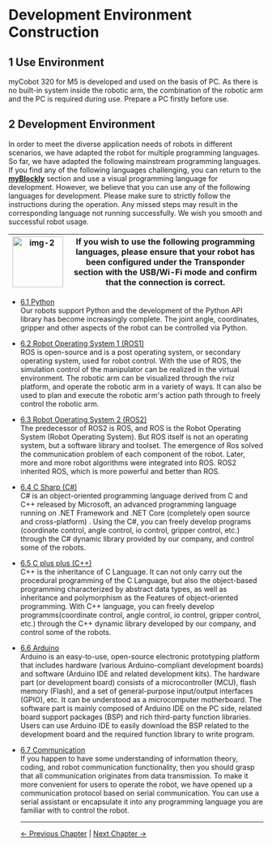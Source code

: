 # Development Environment Construction

## 1 Use Environment

myCobot 320 for M5 is developed and used on the basis of PC. As there is no built-in system inside the robotic arm, the combination of the robotic arm and the PC is required during use. Prepare a PC firstly before use.

## 2 Development Environment

In order to meet the diverse application needs of robots in different scenarios, we have adapted the robot for multiple programming languages. So far, we have adapted the following mainstream programming languages. If you find any of the following languages challenging, you can return to the **[myBlockly](../5-BasicApplication/5.2-ApplicationUse/5.2.1-myblockly/320m5/README.md)** section and use a visual programming language for development. However, we believe that you can use any of the following languages for development. Please make sure to strictly follow the instructions during the operation. Any missed steps may result in the corresponding language not running successfully. We wish you smooth and successful robot usage.

| <img src="../resources/3-UserNotes/3.1-SafetyInstructions/warning.png" alt="img-2" width="100" height=“100” /> | If you wish to use the following programming languages, please ensure that your robot has been configured under the Transponder section with the USB/Wi-Fi mode and confirm that the connection is correct. |
| -------------------------------------------------------------------------------------------------------------- | ----------------------------------------------------------------------------------------------------------------------------------------------------------------------------------------------------------- |

- [6.1 Python](../10-ApplicationBasePython/README.md)<br>
  Our robots support Python and the development of the Python API library has become increasingly complete. The joint angle, coordinates, gripper and other aspects of the robot can be controlled via Python. <br>

- [6.2 Robot Operating System 1 (ROS1) ](11-ApplicationBaseROS/11.1-ROS1/11.1.1-M5.md)<br>
  ROS is open-source and is a post operating system, or secondary operating system, used for robot control. With the use of ROS, the simulation control of the manipulator can be realized in the virtual environment. The robotic arm can be visualized through the rviz platform, and operate the robotic arm in a variety of ways. It can also be used to plan and execute the robotic arm's action path through to freely control the robotic arm. <br>

- [6.3 Robot Operating System 2 (ROS2)](11-ApplicationBaseROS/11.2-ROS2/11.2.1-M5.md)<br>
  The predecessor of ROS2 is ROS, and ROS is the Robot Operating System (Robot Operating System). But ROS itself is not an operating system, but a software library and toolset. The emergence of Ros solved the communication problem of each component of the robot. Later, more and more robot algorithms were integrated into ROS. ROS2 inherited ROS, which is more powerful and better than ROS.

- [6.4 C Sharp (C#)](../15-ApplicationBaseCSharp/15.6C-M5.md)<br>
  C# is an object-oriented programming language derived from C and C++ released by Microsoft, an advanced programming language running on .NET Framework and .NET Core (completely open source and cross-platform) . Using the C#, you can freely develop programs (coordinate control, angle control, io control, gripper control, etc.) through the C# dynamic library provided by our company, and control some of the robots.<br>
- [6.5 C plus plus (C++)](../12-ApplicationBaseCPlus/README.md)<br>
  C++ is the inheritance of C Language. It can not only carry out the procedural programming of the C Language, but also the object-based programming characterized by abstract data types, as well as inheritance and polymorphism as the Features of object-oriented programming. With C++ language, you can freely develop programms(coordinate control, angle control, io control, gripper control, etc.) through the C++ dynamic library developed by our company, and control some of the robots. <br>
- [6.6 Arduino](../16-ArduinoEnv320/README.md)<br>
  Arduino is an easy-to-use, open-source electronic prototyping platform that includes hardware (various Arduino-compliant development boards) and software (Arduino IDE and related development kits). The hardware part (or development board) consists of a microcontroller (MCU), flash memory (Flash), and a set of general-purpose input/output interfaces (GPIO), etc. It can be understood as a microcomputer motherboard. The software part is mainly composed of Arduino IDE on the PC side, related board support packages (BSP) and rich third-party function libraries. Users can use Arduino IDE to easily download the BSP related to the development board and the required function library to write program.

- [6.7 Communication](./6.1-CommunicationDoc.md)<br>
  If you happen to have some understanding of information theory, coding, and robot communication functionality, then you should grasp that all communication originates from data transmission. To make it more convenient for users to operate the robot, we have opened up a communication protocol based on serial communication. You can use a serial assistant or encapsulate it into any programming language you are familiar with to control the robot.

  ***

  [← Previous Chapter](../5-BasicApplication/README.md) | [Next Chapter →](../7-ExamplesRobotsUsing/7.2_320_M5_Examples.md)
